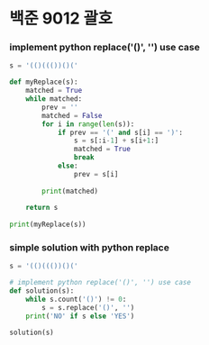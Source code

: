 # 백준 9012 괄호

### implement python replace('()', '') use case
```python
s = '(()((())()('

def myReplace(s):
    matched = True
    while matched:
        prev = ''
        matched = False
        for i in range(len(s)):
            if prev == '(' and s[i] == ')':
                s = s[:i-1] + s[i+1:]
                matched = True
                break
            else:
                prev = s[i]
                
        print(matched)
    
    return s
    
print(myReplace(s))
```

### simple solution with python replace

```python
s = '(()((())()('

# implement python replace('()', '') use case
def solution(s):
    while s.count('()') != 0:
        s = s.replace('()', '')
    print('NO' if s else 'YES')

solution(s)
```
